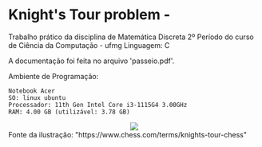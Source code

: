 # Knight's Tour problem -


Trabalho prático da disciplina de Matemática Discreta
2º Período do curso de Ciência da Computação - ufmg
Linguagem: C

A documentação foi feita no arquivo 'passeio.pdf'.

Ambiente de Programação:

	Notebook Acer
	SO: linux ubuntu
	Processador: 11th Gen Intel Core i3-1115G4 3.00GHz
	RAM: 4.00 GB (utilizável: 3.78 GB)
 
<div align="center"> 
<img src="https://github.com/Mateusg2022/Knight-s-Tour/assets/168873690/4cfcf953-fd32-453d-a9cd-8082e20b5295" 
	"width="900px" />
</div>
Fonte da ilustração: "https://www.chess.com/terms/knights-tour-chess"
